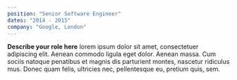 ```yaml
---
position: "Senior Software Engineer"
dates: "2014 - 2015"
company: "Google, London"
---
```


**Describe your role here** lorem ipsum dolor sit amet, consectetuer adipiscing elit. Aenean commodo ligula eget dolor. Aenean massa. Cum sociis natoque penatibus et magnis dis parturient montes, nascetur ridiculus mus. Donec quam felis, ultricies nec, pellentesque eu, pretium quis, sem.
